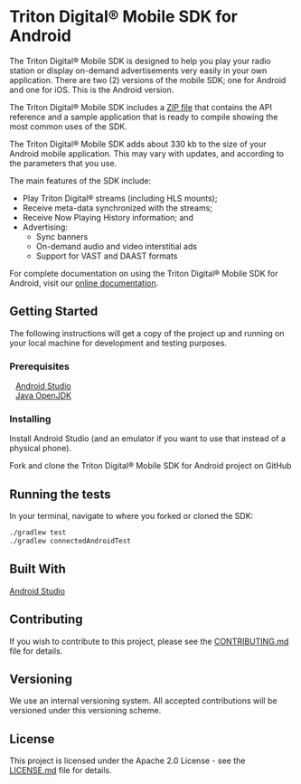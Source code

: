 # Triton Digital® Mobile SDK for Android

The Triton Digital® Mobile SDK is designed to help you play your radio station or display on-demand advertisements very easily in your own application. There are two (2) versions of the mobile SDK; one for Android and one for iOS. This is the Android version.
 
The Triton Digital® Mobile SDK includes a [ZIP file](https://github.com/tritondigital/android-sdk/releases) that contains the API reference and a sample application that is ready to compile showing the most common uses of the SDK.

The Triton Digital® Mobile SDK adds about 330 kb to the size of your Android mobile application. This may vary with updates, and according to the parameters that you use.
 
The main features of the SDK include:

- Play Triton Digital® streams (including HLS mounts);
- Receive meta-data synchronized with the streams;
- Receive Now Playing History information; and
- Advertising:
    - Sync banners
    - On-demand audio and video interstitial ads
    - Support for VAST and DAAST formats

For complete documentation on using the Triton Digital® Mobile SDK for Android, visit our [online documentation](https://userguides.tritondigital.com/spc/moband/).

## Getting Started

The following instructions will get a copy of the project up and running on your local machine for development and testing purposes.

### Prerequisites

&ensp; [Android Studio](https://developer.android.com/studio/)<br>
&ensp; [Java OpenJDK](https://openjdk.java.net/)

### Installing

Install Android Studio (and an emulator if you want to use that instead of a physical phone).

Fork and clone the Triton Digital® Mobile SDK for Android project on GitHub

## Running the tests

In your terminal, navigate to where you forked or cloned the SDK:

```bash
./gradlew test
./gradlew connectedAndroidTest
```

## Built With

[Android Studio](https://developer.android.com/studio/)

## Contributing

If you wish to contribute to this project, please see the [CONTRIBUTING.md](CONTRIBUTING.md) file for details.

## Versioning

We use an internal versioning system. All accepted contributions will be versioned under this versioning scheme.

## License

This project is licensed under the Apache 2.0 License - see the [LICENSE.md](LICENSE.md) file for details.
